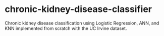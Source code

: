 # chronic-kidney-disease-classifier
Chronic kidney disease classification using Logistic Regression, ANN, and KNN implemented from scratch with the UC Irvine dataset.
